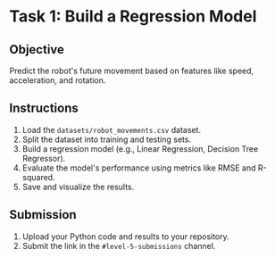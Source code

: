 
# Task 1: Build a Regression Model

## Objective

Predict the robot's future movement based on features like speed, acceleration, and rotation.

## Instructions

1. Load the `datasets/robot_movements.csv` dataset.
2. Split the dataset into training and testing sets.
3. Build a regression model (e.g., Linear Regression, Decision Tree Regressor).
4. Evaluate the model's performance using metrics like RMSE and R-squared.
5. Save and visualize the results.

## Submission

1. Upload your Python code and results to your repository.
2. Submit the link in the `#level-5-submissions` channel.
